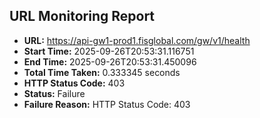 ## URL Monitoring Report

- **URL:** https://api-gw1-prod1.fisglobal.com/gw/v1/health
- **Start Time:** 2025-09-26T20:53:31.116751
- **End Time:** 2025-09-26T20:53:31.450096
- **Total Time Taken:** 0.333345 seconds
- **HTTP Status Code:** 403
- **Status:** Failure
- **Failure Reason:** HTTP Status Code: 403
